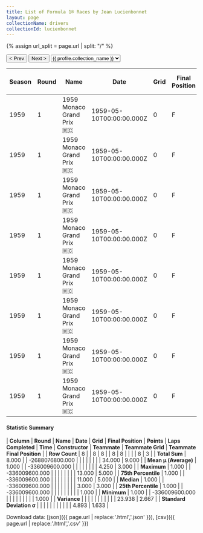 ```yaml
---
title: List of Formula 1® Races by Jean Lucienbonnet
layout: page
collectionName: drivers
collectionId: lucienbonnet
---
```


{% assign url_split = page.url | split: "/" %}
<div id="collection-navigation">
<button onclick="selector.options[selector.selectedIndex-1].value && (window.location = selector.options[selector.selectedIndex-1].value);">&lt; Prev</button>
<button onclick="selector.options[selector.selectedIndex+1].value && (window.location = selector.options[selector.selectedIndex+1].value);">Next &gt;</button>
<select id="selector" onchange="this.options[this.selectedIndex].value && (window.location = this.options[this.selectedIndex].value);">
  {% for collectionId in site.data[page.collectionName].refs %}
    {% if collectionId == page.collectionId %}
      {% assign selected = "selected" %}
    {% else %}
      {% assign selected = "" %}
    {% endif %}
    {% assign profile = site.data[page.collectionName][collectionId].profile %}
    <option value="/f1/{{ page.collectionName }}/{{ collectionId }}/{{ url_split[4] }}" {{ selected }}>{{ profile.collection_name }}</option>
  {% endfor %}
</select>
</div>

| Season | Round | Name | Date | Grid | Final Position | Points | Laps Completed | Time | Constructor | Teammate | Teammate Grid | Teammate Final Position |
|--|--|--|--|--|--|--|--|--|--|--|--|--|
| 1959 | 1 | 1959 Monaco Grand Prix 🇲🇨 | 1959-05-10T00:00:00.000Z | 0 | F | 0.0 | 0 |   | Cooper-Climax 🇬🇧 | [Jack Brabham 🇦🇺](/f1/drivers/jack_brabham) | 3 | 1 |
| 1959 | 1 | 1959 Monaco Grand Prix 🇲🇨 | 1959-05-10T00:00:00.000Z | 0 | F | 0.0 | 0 |   | Cooper-Climax 🇬🇧 | [Maurice Trintignant 🇫🇷](/f1/drivers/trintignant) | 6 | 3 |
| 1959 | 1 | 1959 Monaco Grand Prix 🇲🇨 | 1959-05-10T00:00:00.000Z | 0 | F | 0.0 | 0 |   | Cooper-Climax 🇬🇧 | [Bruce McLaren 🇳🇿](/f1/drivers/mclaren) | 13 | 5 |
| 1959 | 1 | 1959 Monaco Grand Prix 🇲🇨 | 1959-05-10T00:00:00.000Z | 0 | F | 0.0 | 0 |   | Cooper-Climax 🇬🇧 | [Stirling Moss 🇬🇧](/f1/drivers/moss) | 1 | R |
| 1959 | 1 | 1959 Monaco Grand Prix 🇲🇨 | 1959-05-10T00:00:00.000Z | 0 | F | 0.0 | 0 |   | Cooper-Climax 🇬🇧 | [Masten Gregory 🇺🇸](/f1/drivers/gregory) | 11 | R |
| 1959 | 1 | 1959 Monaco Grand Prix 🇲🇨 | 1959-05-10T00:00:00.000Z | 0 | F | 0.0 | 0 |   | Cooper-Climax 🇬🇧 | [Ivor Bueb 🇬🇧](/f1/drivers/bueb) | 0 | F |
| 1959 | 1 | 1959 Monaco Grand Prix 🇲🇨 | 1959-05-10T00:00:00.000Z | 0 | F | 0.0 | 0 |   | Cooper-Climax 🇬🇧 | [Alain de Changy 🇧🇪](/f1/drivers/Changy) | 0 | F |
| 1959 | 1 | 1959 Monaco Grand Prix 🇲🇨 | 1959-05-10T00:00:00.000Z | 0 | F | 0.0 | 0 |   | Cooper-Climax 🇬🇧 | [Lucien Bianchi 🇧🇪](/f1/drivers/bianchi) | 0 | F |

#### Statistic Summary

| **Column** | **Round** | **Name** | **Date** | **Grid** | **Final Position** | **Points** | **Laps Completed** | **Time** | **Constructor** | **Teammate** | **Teammate Grid** | **Teammate Final Position** |
| **Row Count** | 8 |  | 8 | 8 |  | 8 | 8 |  |  |  | 8 | 3 |
| **Total Sum** | 8.000 |  | -2688076800.000 |  |  |  |  |  |  |  | 34.000 | 9.000 |
| **Mean μ (Average)** | 1.000 |  | -336009600.000 |  |  |  |  |  |  |  | 4.250 | 3.000 |
| **Maximum** | 1.000 |  | -336009600.000 |  |  |  |  |  |  |  | 13.000 | 5.000 |
| **75th Percentile** | 1.000 |  | -336009600.000 |  |  |  |  |  |  |  | 11.000 | 5.000 |
| **Median** | 1.000 |  | -336009600.000 |  |  |  |  |  |  |  | 3.000 | 3.000 |
| **25th Percentile** | 1.000 |  | -336009600.000 |  |  |  |  |  |  |  |  | 1.000 |
| **Minimum** | 1.000 |  | -336009600.000 |  |  |  |  |  |  |  |  | 1.000 |
| **Variance** |  |  |  |  |  |  |  |  |  |  | 23.938 | 2.667 |
| **Standard Deviation σ** |  |  |  |  |  |  |  |  |  |  | 4.893 | 1.633 |

Download data: [json]({{ page.url | replace:'.html','.json' }}), [csv]({{ page.url | replace:'.html','.csv' }})
